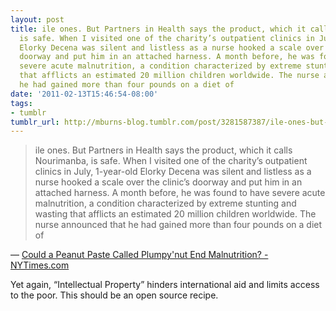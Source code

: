 ```yaml
---
layout: post
title: ile ones. But Partners in Health says the product, which it calls Nourimanba,
  is safe. When I visited one of the charity’s outpatient clinics in July, 1-year-old
  Elorky Decena was silent and listless as a nurse hooked a scale over the clinic’s
  doorway and put him in an attached harness. A month before, he was found to have
  severe acute malnutrition, a condition characterized by extreme stunting and wasting
  that afflicts an estimated 20 million children worldwide. The nurse announced that
  he had gained more than four pounds on a diet of
date: '2011-02-13T15:46:54-08:00'
tags:
- tumblr
tumblr_url: http://mburns-blog.tumblr.com/post/3281587387/ile-ones-but-partners-in-health-says-the-product
---
```

<blockquote>ile ones. But Partners in Health says the product, which it calls Nourimanba, is safe. When I visited one of the charity’s outpatient clinics in July, 1-year-old Elorky Decena was silent and listless as a nurse hooked a scale over the clinic’s doorway and put him in an attached harness. A month before, he was found to have severe acute malnutrition, a condition characterized by extreme stunting and wasting that afflicts an estimated 20 million children worldwide. The nurse announced that he had gained more than four pounds on a diet of</blockquote>&#8212;
<a href="http://www.nytimes.com/2010/09/05/magazine/05Plumpy-t.html">Could a Peanut Paste Called Plumpy'nut End Malnutrition? - NYTimes.com</a>


Yet again, &ldquo;Intellectual Property&rdquo; hinders international aid and limits access to the poor. This should be an open source recipe.

